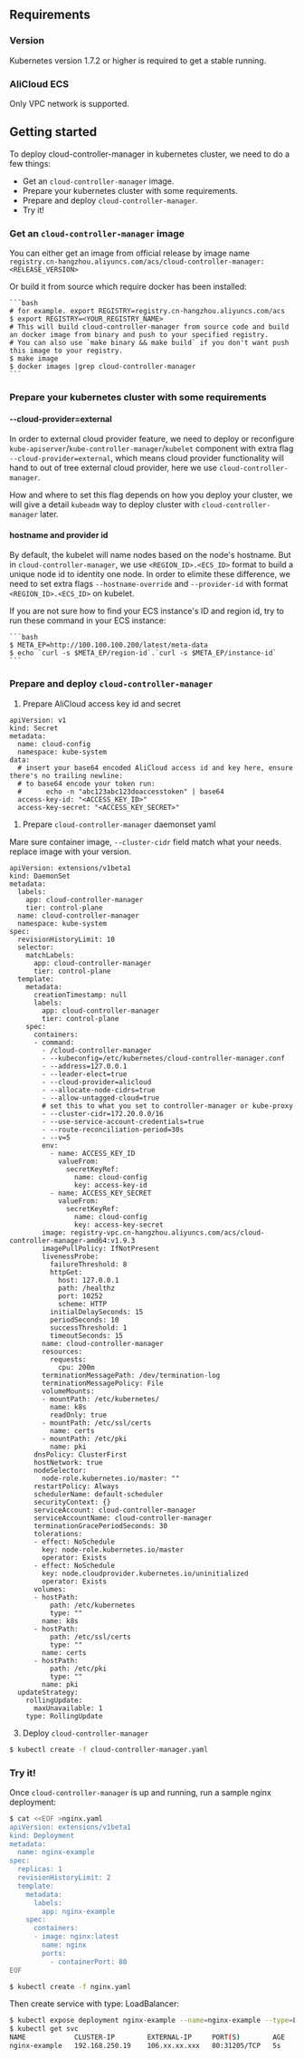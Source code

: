 ## Requirements

### Version
Kubernetes version 1.7.2 or higher is required to get a stable running.

### AliCloud ECS
Only VPC network is supported.

## Getting started
To deploy cloud-controller-manager in kubernetes cluster, we need to do a few things:

- Get an `cloud-controller-manager` image.
- Prepare your kubernetes cluster with some requirements.
- Prepare and deploy `cloud-controller-manager`.
- Try it!

### Get an `cloud-controller-manager` image

You can either get an image from official release by image name `registry.cn-hangzhou.aliyuncs.com/acs/cloud-controller-manager:<RELEASE_VERSION>`

Or build it from source which require docker has been installed:

    ```bash
    # for example. export REGISTRY=registry.cn-hangzhou.aliyuncs.com/acs
    $ export REGISTRY=<YOUR_REGISTRY_NAME>
    # This will build cloud-controller-manager from source code and build an docker image from binary and push to your specified registry.
    # You can also use `make binary && make build` if you don't want push this image to your registry.
    $ make image
    $ docker images |grep cloud-controller-manager
    ```

### Prepare your kubernetes cluster with some requirements

#### --cloud-provider=external

In order to external cloud provider feature, we need to deploy or reconfigure `kube-apiserver`/`kube-controller-manager`/`kubelet` component with extra flag `--cloud-provider=external`, which means cloud provider functionality will hand to out of tree external cloud provider, here we use `cloud-controller-manager`.

How and where to set this flag depends on how you deploy your cluster, we will give a detail `kubeadm` way to deploy cluster with `cloud-controller-manager` later.

#### hostname and provider id

By default, the kubelet will name nodes based on the node's hostname. But in `cloud-controller-manager`, we use `<REGION_ID>.<ECS_ID>` format to build a unique node id to identity one node. In order to elimite these difference, we need to set extra flags `--hostname-override` and `--provider-id` with format `<REGION_ID>.<ECS_ID>` on kubelet.

If you are not sure how to find your ECS instance's ID and region id, try to run these command in your ECS instance:

    ```bash
    $ META_EP=http://100.100.100.200/latest/meta-data
    $ echo `curl -s $META_EP/region-id`.`curl -s $META_EP/instance-id`
    ```

### Prepare and deploy `cloud-controller-manager`

1. Prepare AliCloud access key id and secret

```
apiVersion: v1
kind: Secret
metadata:
  name: cloud-config
  namespace: kube-system
data:
  # insert your base64 encoded AliCloud access id and key here, ensure there's no trailing newline:
  # to base64 encode your token run:
  #      echo -n "abc123abc123doaccesstoken" | base64
  access-key-id: "<ACCESS_KEY_ID>"
  access-key-secret: "<ACCESS_KEY_SECRET>"
```

1. Prepare `cloud-controller-manager` daemonset yaml

Mare sure container image, `--cluster-cidr` field match what your needs. replace image with your version.

```
apiVersion: extensions/v1beta1
kind: DaemonSet
metadata:
  labels:
    app: cloud-controller-manager
    tier: control-plane
  name: cloud-controller-manager
  namespace: kube-system
spec:
  revisionHistoryLimit: 10
  selector:
    matchLabels:
      app: cloud-controller-manager
      tier: control-plane
  template:
    metadata:
      creationTimestamp: null
      labels:
        app: cloud-controller-manager
        tier: control-plane
    spec:
      containers:
      - command:
        - /cloud-controller-manager
        - --kubeconfig=/etc/kubernetes/cloud-controller-manager.conf
        - --address=127.0.0.1
        - --leader-elect=true
        - --cloud-provider=alicloud
        - --allocate-node-cidrs=true
        - --allow-untagged-cloud=true
        # set this to what you set to controller-manager or kube-proxy
        - --cluster-cidr=172.20.0.0/16
        - --use-service-account-credentials=true
        - --route-reconciliation-period=30s
        - --v=5
        env:
          - name: ACCESS_KEY_ID
            valueFrom:
              secretKeyRef:
                name: cloud-config
                key: access-key-id
          - name: ACCESS_KEY_SECRET
            valueFrom:
              secretKeyRef:
                name: cloud-config
                key: access-key-secret
        image: registry-vpc.cn-hangzhou.aliyuncs.com/acs/cloud-controller-manager-amd64:v1.9.3
        imagePullPolicy: IfNotPresent
        livenessProbe:
          failureThreshold: 8
          httpGet:
            host: 127.0.0.1
            path: /healthz
            port: 10252
            scheme: HTTP
          initialDelaySeconds: 15
          periodSeconds: 10
          successThreshold: 1
          timeoutSeconds: 15
        name: cloud-controller-manager
        resources:
          requests:
            cpu: 200m
        terminationMessagePath: /dev/termination-log
        terminationMessagePolicy: File
        volumeMounts:
        - mountPath: /etc/kubernetes/
          name: k8s
          readOnly: true
        - mountPath: /etc/ssl/certs
          name: certs
        - mountPath: /etc/pki
          name: pki
      dnsPolicy: ClusterFirst
      hostNetwork: true
      nodeSelector:
        node-role.kubernetes.io/master: ""
      restartPolicy: Always
      schedulerName: default-scheduler
      securityContext: {}
      serviceAccount: cloud-controller-manager
      serviceAccountName: cloud-controller-manager
      terminationGracePeriodSeconds: 30
      tolerations:
      - effect: NoSchedule
        key: node-role.kubernetes.io/master
        operator: Exists
      - effect: NoSchedule
        key: node.cloudprovider.kubernetes.io/uninitialized
        operator: Exists
      volumes:
      - hostPath:
          path: /etc/kubernetes
          type: ""
        name: k8s
      - hostPath:
          path: /etc/ssl/certs
          type: ""
        name: certs
      - hostPath:
          path: /etc/pki
          type: ""
        name: pki
  updateStrategy:
    rollingUpdate:
      maxUnavailable: 1
    type: RollingUpdate

```
3. Deploy `cloud-controller-manager`
```bash
$ kubectl create -f cloud-controller-manager.yaml
```

### Try it!
Once `cloud-controller-manager` is up and running, run a sample nginx deployment:
```bash
$ cat <<EOF >nginx.yaml
apiVersion: extensions/v1beta1
kind: Deployment
metadata:
  name: nginx-example
spec:
  replicas: 1
  revisionHistoryLimit: 2
  template:
    metadata:
      labels:
        app: nginx-example
    spec:
      containers:
      - image: nginx:latest
        name: nginx
        ports:
          - containerPort: 80
EOF

$ kubectl create -f nginx.yaml
```

Then create service with type: LoadBalancer:
```bash
$ kubectl expose deployment nginx-example --name=nginx-example --type=LoadBalancer
$ kubectl get svc
NAME            CLUSTER-IP        EXTERNAL-IP     PORT(S)        AGE
nginx-example   192.168.250.19    106.xx.xx.xxx   80:31205/TCP   5s
```
